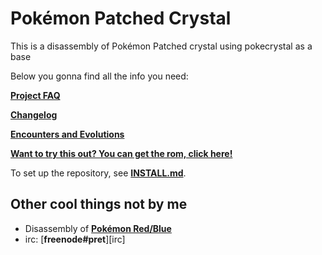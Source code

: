 # Pokémon Patched Crystal

This is a disassembly of Pokémon Patched crystal using pokecrystal as a base

Below you gonna find all the info you need:

[**Project FAQ**](FAQ.txt)

[**Changelog**](ReadMe.txt)

[**Encounters and Evolutions**](Encounters&Evolutions.txt)

[**Want to try this out? You can get the rom, click here!**][release]

To set up the repository, see [**INSTALL.md**](INSTALL.md).

## Other cool things not by me

* Disassembly of [**Pokémon Red/Blue**][pokered]
* irc: [**freenode#pret**][irc]

[pokered]: https://github.com/iimarckus/pokered
[Pret irc]: https://kiwiirc.com/client/irc.freenode.net/?#pret
[release]: https://github.com/UberMedic7/patched-crystal/releases
